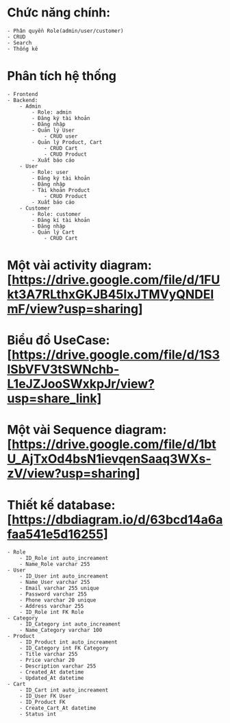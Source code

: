 # Chức năng chính:
    - Phân quyền Role(admin/user/customer)
    - CRUD
    - Search
    - Thống kê

# Phân tích hệ thống
    - Frontend
    - Backend:
        - Admin
            - Role: admin
            - Đăng ký tài khoản
            - Đăng nhập
            - Quản lý User
                - CRUD user
            - Quản lý Product, Cart
                - CRUD Cart
                - CRUD Product
            - Xuất báo cáo
        - User
            - Role: user
            - Đăng ký tài khoản
            - Đăng nhập
            - Tài khoản Product
                - CRUD Product
            - Xuất báo cáo
        - Customer
            - Role: customer
            - Đăng kí tài khoản
            - Đăng nhập
            - Quản lý Cart
                - CRUD Cart
    

# Một vài activity diagram: [https://drive.google.com/file/d/1FUkt3A7RLthxGKJB45IxJTMVyQNDEImF/view?usp=sharing]

# Biểu đồ UseCase: [https://drive.google.com/file/d/1S3lSbVFV3tSWNchb-L1eJZJooSWxkpJr/view?usp=share_link]

# Một vài Sequence diagram: [https://drive.google.com/file/d/1btU_AjTxOd4bsN1ievqenSaaq3WXs-zV/view?usp=sharing]

# Thiết kế database: [https://dbdiagram.io/d/63bcd14a6afaa541e5d16255]
    - Role
        - ID_Role int auto_increament
        - Name_Role varchar 255
    - User
        - ID_User int auto_increament
        - Name_User varchar 255
        - Email varchar 255 unique
        - Password varchar 255
        - Phone varchar 20 unique
        - Address varchar 255
        - ID_Role int FK Role
    - Category
        - ID_Category int auto_increament
        - Name_Category varchar 100
    - Product
        - ID_Product int auto_increament
        - ID_Category int FK Category
        - Title varchar 255
        - Price varchar 20
        - Description varchar 255
        - Created_At datetime
        - Updated_At datetime
    - Cart
        - ID_Cart int auto_increament
        - ID_User FK User
        - ID_Product FK 
        - Create_Cart_At datetime
        - Status int
